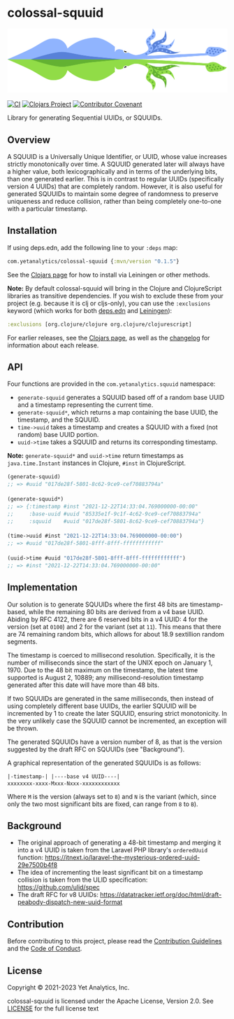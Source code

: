 # colossal-squuid

<img src="logo/logo.svg" alt="Colossal Squuid Logo"/>

[![CI](https://github.com/yetanalytics/colossal-squuid/actions/workflows/main.yml/badge.svg)](https://github.com/yetanalytics/colossal-squuid/actions/workflows/main.yml) [![Clojars Project](https://img.shields.io/clojars/v/com.yetanalytics/colossal-squuid.svg)](https://clojars.org/com.yetanalytics/colossal-squuid) [![Contributor Covenant](https://img.shields.io/badge/Contributor%20Covenant-2.1-5e0b73.svg)](CODE_OF_CONDUCT.md)


Library for generating Sequential UUIDs, or SQUUIDs.

## Overview

A SQUUID is a Universally Unique Identifier, or UUID, whose value increases strictly monotonically over time. A SQUUID generated later will always have a higher value, both lexicographically and in terms of the underlying bits, than one generated earlier. This is in contrast to regular UUIDs (specifically version 4 UUIDs) that are completely random. However, it is also useful for generated SQUUIDs to maintain some degree of randomness to preserve uniqueness and reduce collision, rather than being completely one-to-one with a particular timestamp.

## Installation

If using deps.edn, add the following line to your `:deps` map:
```clojure
com.yetanalytics/colossal-squuid {:mvn/version "0.1.5"}
```
See the [Clojars page](https://clojars.org/com.yetanalytics/colossal-squuid) for how to install via Leiningen or other methods.

**Note:** By default colossal-squuid will bring in the Clojure and ClojureScript libraries as transitive dependencies. If you wish to exclude these from your project (e.g. because it is clj or cljs-only), you can use the `:exclusions` keyword (which works for both [deps.edn](https://simonrobson.net/2019/04/16/clojure-deps-with-exclusions.html) and [Leiningen](https://github.com/technomancy/leiningen/blob/master/sample.project.clj#L55)):
```clojure
:exclusions [org.clojure/clojure org.clojure/clojurescript]
```

For earlier releases, see the [Clojars page](https://clojars.org/com.yetanalytics/colossal-squuid), as well as the [changelog](CHANGELOG.md) for information about each release.

## API

Four functions are provided in the `com.yetanalytics.squuid` namespace:
- `generate-squuid` generates a SQUUID based off of a random base UUID and a timestamp representing the current time.
- `generate-squuid*`, which returns a map containing the base UUID, the timestamp, and the SQUUID.
- `time->uuid` takes a timestamp and creates a SQUUID with a fixed (not random)  base UUID portion.
- `uuid->time` takes a SQUUID and returns its corresponding timestamp.

**Note:** `generate-squuid*` and `uuid->time` return timestamps as `java.time.Instant` instances in Clojure, `#inst` in ClojureScript.

```clojure
(generate-squuid)
;; => #uuid "017de28f-5801-8c62-9ce9-cef70883794a"

(generate-squuid*)
;; => {:timestamp #inst "2021-12-22T14:33:04.769000000-00:00"
;;     :base-uuid #uuid "85335e1f-9c1f-4c62-9ce9-cef70883794a"
;;     :squuid    #uuid "017de28f-5801-8c62-9ce9-cef70883794a"}

(time->uuid #inst "2021-12-22T14:33:04.769000000-00:00")
;; => #uuid "017de28f-5801-8fff-8fff-ffffffffffff"

(uuid->time #uuid "017de28f-5801-8fff-8fff-ffffffffffff")
;; => #inst "2021-12-22T14:33:04.769000000-00:00"
```

## Implementation

Our solution is to generate SQUUIDs where the first 48 bits are timestamp-based, while the remaining 80 bits are derived from a v4 base UUID. Abiding by RFC 4122, there are 6 reserved bits in a v4 UUID: 4 for the version (set at `0100`) and 2 for the variant (set at `11`). This means that there are 74 remaining random bits, which allows for about 18.9 sextillion random segments.

The timestamp is coerced to millisecond resolution. Specifically, it is the number of milliseconds since the start of the UNIX epoch on January 1, 1970. Due to the 48 bit maximum on the timestamp, the latest time supported is August 2, 10889; any millisecond-resolution timestamp generated after this date will have more than 48 bits.

If two SQUUIDs are generated in the same milliseconds, then instead of using completely different base UUIDs, the earlier SQUUID will be incremented by 1 to create the later SQUUID, ensuring strict monotonicity. In the very unlikely case the SQUUID cannot be incremented, an exception will be thrown.

The generated SQUUIDs have a version number of 8, as that is the version suggested by the draft RFC on SQUUIDs (see "Background").

A graphical representation of the generated SQUUIDs is as follows:
```
|-timestamp-| |----base v4 UUID----|
xxxxxxxx-xxxx-Mxxx-Nxxx-xxxxxxxxxxxx
```
Where `M` is the version (always set to `8`) and `N` is the variant (which, since only the two most significant bits are fixed, can range from `8` to `B`).

## Background

- The original approach of generating a 48-bit timestamp and merging it into a v4 UUID is taken from the Laravel PHP library's `orderedUuid` function: https://itnext.io/laravel-the-mysterious-ordered-uuid-29e7500b4f8
- The idea of incrementing the least significant bit on a timestamp collision is taken from the ULID specification: https://github.com/ulid/spec
- The draft RFC for v8 UUIDs: https://datatracker.ietf.org/doc/html/draft-peabody-dispatch-new-uuid-format

## Contribution

Before contributing to this project, please read the [Contribution Guidelines](CONTRIBUTING.md) and the [Code of Conduct](CODE_OF_CONDUCT.md).

## License

Copyright © 2021-2023 Yet Analytics, Inc.

colossal-squuid is licensed under the Apache License, Version 2.0. See [LICENSE](https://github.com/yetanalytics/colossal-squuid/blob/main/LICENSE) for the full license text
